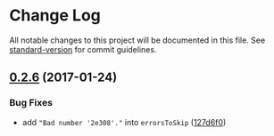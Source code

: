 # Change Log

All notable changes to this project will be documented in this file. See [standard-version](https://github.com/conventional-changelog/standard-version) for commit guidelines.

<a name="0.2.6"></a>
## [0.2.6](https://github.com/marviq/coffee-jshint/compare/v0.2.5...v0.2.6) (2017-01-24)


### Bug Fixes

* add `"Bad number '2e308'."` into `errorsToSkip` ([127d6f0](https://github.com/marviq/coffee-jshint/commit/127d6f0))
